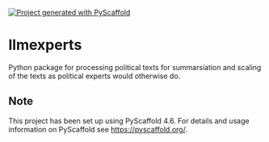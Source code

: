 <!-- These are examples of badges you might want to add to your README:
     please update the URLs accordingly

[![Built Status](https://api.cirrus-ci.com/github/<USER>/llmexperts.svg?branch=main)](https://cirrus-ci.com/github/<USER>/llmexperts)
[![ReadTheDocs](https://readthedocs.org/projects/llmexperts/badge/?version=latest)](https://llmexperts.readthedocs.io/en/stable/)
[![Coveralls](https://img.shields.io/coveralls/github/<USER>/llmexperts/main.svg)](https://coveralls.io/r/<USER>/llmexperts)
[![PyPI-Server](https://img.shields.io/pypi/v/llmexperts.svg)](https://pypi.org/project/llmexperts/)
[![Conda-Forge](https://img.shields.io/conda/vn/conda-forge/llmexperts.svg)](https://anaconda.org/conda-forge/llmexperts)
[![Monthly Downloads](https://pepy.tech/badge/llmexperts/month)](https://pepy.tech/project/llmexperts)
[![Twitter](https://img.shields.io/twitter/url/http/shields.io.svg?style=social&label=Twitter)](https://twitter.com/llmexperts)
-->

[![Project generated with PyScaffold](https://img.shields.io/badge/-PyScaffold-005CA0?logo=pyscaffold)](https://pyscaffold.org/)

# llmexperts

Python package for processing political texts for summarsiation and scaling of the texts as political experts would otherwise do.

<!-- pyscaffold-notes -->

## Note

This project has been set up using PyScaffold 4.6. For details and usage
information on PyScaffold see https://pyscaffold.org/.
